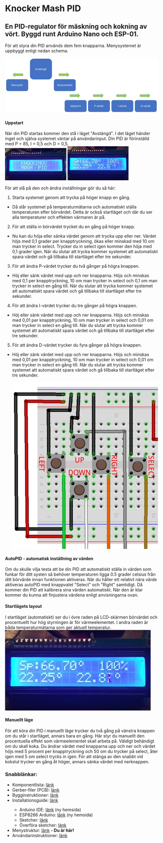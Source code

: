 # Knocker Mash PID
<h2>En PID-regulator för mäskning och kokning av vört. Byggd runt Arduino Nano och ESP-01.</h2>

För att styra din PID används dem fem knapparna. Menysystemet är uppbyggt enligt nedan schema.

<img src="https://github.com/knockimov/Knocker_Mash_PID/blob/master/images/menyorientering.png"></img>

<h4>Uppstart</h4>
När din PID startas kommer den stå i läget "Avstängd". I det läget händer inget och själva systemet
väntar på användarinput. Din PID är förinställd med P = 85, I = 0,5 och D = 0,5.<br>
<img width="40%" src="https://github.com/knockimov/Knocker_Mash_PID/blob/master/images/menu_off.jpg"> <img width="40%" src="https://github.com/knockimov/Knocker_Mash_PID/blob/master/images/menu_running.jpg"></img><br>

För att slå på den och ändra inställningar gör du så här:
1. Starta systemet genom att trycka på höger knapp en gång.
- Då slår systemet på temperaturmätarna och automatiskt ställa temperaturen efter börvärdet. Detta
är också startläget och där du ser alla temperaturer och effekten värmaren är på.
2. För att ställa in börvärdet trycket du en gång på höger knapp.
- Nu kan du höja eller sänka värdet genom att trycka upp eller ner. Värdet höjs med 0,1 grader
per knapptryckning, ökas eller minskad med 10 om man trycker in select. Trycker du in select
igen kommer den höja med 0,1 grader igen. När du slutar att trycka kommer systemet att automatiskt
spara värdet och gå tillbaka till startläget efter tre sekunder.
3. För att ändra P-värdet trycker du två gånger på högra knappen.
- Höj eller sänk värdet med upp och ner knapparna. Höjs och minskas med 0,1 per knapptryckning,
10 om man trycker in select och 0,1 om man trycker in select en gång till. När du slutar att trycka
kommer systemet att automatiskt spara värdet och gå tillbaka till startläget efter tre sekunder.
4. För att ändra I-värdet trycker du tre gånger på högra knappen.
- Höj eller sänk värdet med upp och ner knapparna. Höjs och minskas med 0,01 per knapptryckning,
10 om man trycker in select och 0,01 om man trycker in select en gång till. När du slutar att trycka
kommer systemet att automatiskt spara värdet och gå tillbaka till startläget efter tre sekunder.
5. För att ändra D-värdet trycker du fyra gånger på högra knappen.
- Höj eller sänk värdet med upp och ner knapparna. Höjs och minskas med 0,01 per knapptryckning,
10 om man trycker in select och 0,01 om man trycker in select en gång till. När du slutar att trycka
kommer systemet att automatiskt spara värdet och gå tillbaka till startläget efter tre sekunder.<p>
<img src="https://github.com/knockimov/Knocker_Mash_PID/blob/master/images/menu_buttons.jpg"></img><br>

<h4>AutoPID - automatisk inställning av värden</h4>
Om du skulle vilja testa att be din PID att automatiskt ställa in värden som funkar för ditt systen så
behöver temperaturen ligga 0.5 grader celsius från ditt börvärde innan funktionen aktiveras. När du
håller ett relativt nära värde aktiveras autoPID med knappvalet "Select" och "Right" samtidigt. Då
kommer din PID att kalibrera sina värden automatiskt. När den är klar kommer du kunna att finjustera
värdena enligt anvisningarna ovan.

<h4>Startlägets layout</h4>
I startläget (automatiskt) ser du i övre raden på LCD-skärmen börvärdet och procentuellt hur hög
styrningen är för värmeelementet. I andra raden är båda temperaturmätarna som ger aktuell temperatur.<br>
<img src="https://github.com/knockimov/Knocker_Mash_PID/blob/master/images/menu_running.jpg"></img><br>

<h4>Manuellt läge</h4>
För att köra din PID i manuellt läge trycker du två gång på vänstra knappen om du står i startläget,
annars bara en gång. Här styr du manuellt den procentuella effekt som värmeelementet skall arbeta på.
Väldigt behändigt om du skall koka. Du ändrar värdet med knapparna upp och ner och värdet höjs med 5
procent per knapptryckning och 50 om du trycker på select, åter igen med 5 om select trycks in igen.
För att stänga av den snabbt vid kokslut trycker en gång åt höger, annars sänka värdet med nerknappen.<p>

<h3>Snabblänkar:</h3>
<ul>
<li>Komponentlista: <a href="https://github.com/knockimov/Knocker_Mash_PID/blob/master/COMPONENTS.md"> länk</a></li>
<li>Gerber-filer (PCB): <a href="https://github.com/knockimov/Knocker_Mash_PID/tree/master/gerber"> länk</a></li>
<li>Bygginstruktioner: <a href="https://github.com/knockimov/Knocker_Mash_PID/blob/master/BUILD.md"> länk</a></li>
<li>Installationsguide: <a href="https://github.com/knockimov/Knocker_Mash_PID/blob/master/ARDUINO.md"> länk</a></b></li>
<ul>
<li>Arduino IDE: <a href="https://www.arduino.cc/en/Guide/Windows"> länk</a> (ny hemsida)</li>
<li>ESP8266 Arduino: <a href="https://github.com/esp8266/Arduino#installing-with-boards-manager"> länk</a> (ny hemsida)</li>
<li>Sketcher: <a href="https://github.com/knockimov/Knocker_Mash_PID/tree/master/arduino"> länk</a></li>
<li>Överföra sketcher: <a href="https://github.com/knockimov/Knocker_Mash_PID/blob/master/TRANSFER.md"> länk</a></b></li>
</ul>
<li>Menystruktur: <a href="https://github.com/knockimov/Knocker_Mash_PID/blob/master/MENU.md"> länk</a> <b>- Du är här!</b></li>
<li>Användarinstruktioner: <a href="https://github.com/knockimov/Knocker_Mash_PID/blob/master/GUIDE.md"> länk</a></li>
</ul>
